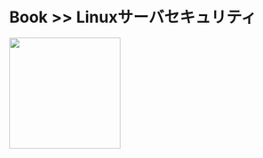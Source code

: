# Book >> Linuxサーバセキュリティ

<img src="https://cover.openbd.jp/9784873111490.jpg" style="width: 200px"/>